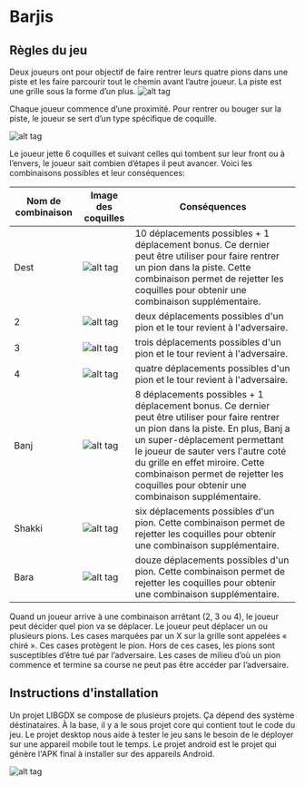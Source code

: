 # Barjis
## Règles du jeu
Deux joueurs ont pour objectif de faire rentrer leurs quatre pions dans une piste et les faire parcourir tout le chemin avant l’autre joueur. La piste est une grille sous la forme d’un plus.
![alt tag](https://docs.google.com/drawings/d/1c1Wv42oEv-8J8BVvqjVi-rr0kD5fEWJv2S5JbmhdlQw/pub?w=800)

Chaque joueur commence d’une proximité. Pour rentrer ou bouger sur la piste, le joueur se sert d’un type spécifique de coquille.

![alt tag](https://docs.google.com/drawings/d/1yopyu2S7Q33xEzemKnE5ENtSVNdaa3OKSWepErLRWdQ/pub?w=202&amp;h=134)

Le joueur jette 6 coquilles et suivant celles qui tombent sur leur front ou à l’envers, le joueur sait combien d’étapes il peut avancer. Voici les combinaisons possibles et leur conséquences:

Nom de combinaison  | Image des coquilles  | Conséquences
------------- | -------------  | -------------
Dest  | ![alt tag](https://drive.google.com/uc?export=view&id=0By-byFWb51ReWVFHMjhVSjhfMFU)  | 10 déplacements possibles + 1 déplacement bonus. Ce dernier peut être utiliser pour faire rentrer un pion dans la piste. Cette combinaison permet de rejetter les coquilles pour obtenir une combinaison supplémentaire.
2  | ![alt tag](https://drive.google.com/uc?export=view&id=0By-byFWb51RedTBGMUJKSEI5WFE)  | deux déplacements possibles d'un pion et le tour revient à l'adversaire.
3  | ![alt tag](https://drive.google.com/uc?export=view&id=0By-byFWb51ReR0p2Ti1kMUM4bE0)  | trois déplacements possibles d'un pion et le tour revient à l'adversaire.
4  | ![alt tag](https://drive.google.com/uc?export=view&id=0By-byFWb51ReT3B1SXBqbEFIVzA)  | quatre déplacements possibles d'un pion et le tour revient à l'adversaire.
Banj  | ![alt tag](https://drive.google.com/uc?export=view&id=0By-byFWb51ReWko0TUpSelAxaXM)  | 8 déplacements possibles + 1 déplacement bonus. Ce dernier peut être utiliser pour faire rentrer un pion dans la piste. En plus, Banj a un super-déplacement permettant le joueur de sauter vers l'autre coté du grille en effet miroire. Cette combinaison permet de rejetter les coquilles pour obtenir une combinaison supplémentaire.
Shakki  | ![alt tag](https://drive.google.com/uc?export=view&id=0By-byFWb51RedUdPb0xaTE9fdlk)  | six déplacements possibles d'un pion. Cette combinaison permet de rejetter les coquilles pour obtenir une combinaison supplémentaire.
Bara  | ![alt tag](https://drive.google.com/uc?export=view&id=0By-byFWb51ReM0FoRVZRVzF3ajA)  | douze déplacements possibles d'un pion. Cette combinaison permet de rejetter les coquilles pour obtenir une combinaison supplémentaire.
Quand un joueur arrive à une combinaison arrêtant (2, 3 ou 4), le joueur peut décider quel pion va se déplacer. Le joueur peut déplacer un ou plusieurs pions. Les cases marquées par un X sur la grille sont appelées « chiré ». Ces cases protègent le pion. Hors de ces cases, les pions sont susceptibles d’être tué par l’adversaire. Les cases de milieu d’où un pion commence et termine sa course ne peut pas être accéder par l’adversaire.

## Instructions d'installation
Un projet LIBGDX se compose de plusieurs projets. Ça dépend des système déstinataires. À la base, il y a le sous projet core qui contient tout le code du jeu. Le projet desktop nous aide à tester le jeu sans le besoin de le déployer sur une appareil mobile tout le temps. Le projet android est le projet qui génère l'APK final à installer sur des appareils Android.

![alt tag](https://drive.google.com/uc?export=view&id=0By-byFWb51ReN0Z4eTk4YnlBRUU)
